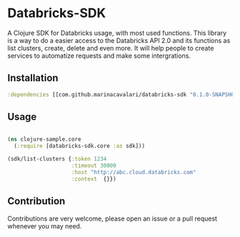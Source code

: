 # Databricks-SDK

A Clojure SDK for Databricks usage, with most used functions.
This library is a way to do a easier access to the Databricks API 2.0 and its functions as list clusters, create, delete and even more. It will help people to create services to automatize requests and  make some intergrations.

## Installation

```clojure
:dependencies [[com.github.marinacavalari/databricks-sdk "0.1.0-SNAPSHOT"]]
```

## Usage

```clojure

(ns clojure-sample.core
  (:require [databricks-sdk.core :as sdk]))

(sdk/list-clusters {:token 1234
                    :timeout 30000    
                    :host "http://abc.cloud.databricks.com"
                    :context  {}})

```

## Contribution

Contributions are very welcome, please open an issue or a pull request whenever you may need.